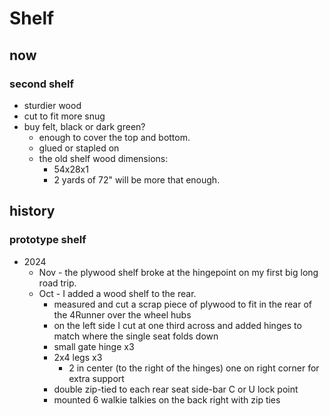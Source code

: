 # Shelf

## now

### second shelf

- sturdier wood
- cut to fit more snug
- buy felt, black or dark green?
  - enough to cover the top and bottom.
  - glued or stapled on
  - the old shelf wood dimensions:
    - 54x28x1
    - 2 yards of 72" will be more that enough.

## history

### prototype shelf

- 2024
  - Nov - the plywood shelf broke at the hingepoint on my first big long road trip.
  - Oct - I added a wood shelf to the rear.
    - measured and cut a scrap piece of plywood to fit in the rear of the 4Runner over the wheel hubs
    - on the left side I cut at one third across and added hinges to match where the single seat folds down
    - small gate hinge x3
    - 2x4 legs x3
      - 2 in center (to the right of the hinges) one on right corner for extra support
    - double zip-tied to each rear seat side-bar C or U lock point
    - mounted 6 walkie talkies on the back right with zip ties
